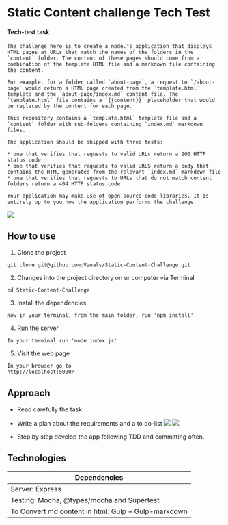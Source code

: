 # Static Content challenge Tech Test

#### Tech-test task
```
The challenge here is to create a node.js application that displays HTML pages at URLs that match the names of the folders in the `content` folder. The content of these pages should come from a combination of the template HTML file and a markdown file containing the content.

For example, for a folder called `about-page`, a request to `/about-page` would return a HTML page created from the `template.html` template and the `about-page/index.md` content file. The `template.html` file contains a `{{content}}` placeholder that would be replaced by the content for each page.

This repository contains a `template.html` template file and a `content` folder with sub-folders containing `index.md` markdown files.

The application should be shipped with three tests:

* one that verifies that requests to valid URLs return a 200 HTTP status code
* one that verifies that requests to valid URLS return a body that contains the HTML generated from the relevant `index.md` markdown file
* one that verifies that requests to URLs that do not match content folders return a 404 HTTP status code

Your application may make use of open-source code libraries. It is entirely up to you how the application performs the challenge.
```
<kbd>![](https://image.ibb.co/hAOQOb/Screen_Shot_2018_01_28_at_12_16_15.png)</kbd>

## How to use
1) Clone the project
```
git clone git@github.com:Vanals/Static-Content-Challenge.git
```
2) Changes into the project directory on ur computer via Terminal
```
cd Static-Content-Challenge
```
3) Install the dependencies
```
Now in your terminal, from the main folder, run 'npm install'
```
4) Run the server
```
In your terminal run 'node index.js'
```
5) Visit the web page
```
In your browser go to
http://localhost:5000/
```

## Approach
* Read carefully the task
* Write a plan about the requirements and a to do-list
![](https://preview.ibb.co/fojh3b/to_do.jpg)
![](https://preview.ibb.co/fgYLpG/PLand_tdd.jpg)

* Step by step develop the app following TDD and committing often.

## Technologies

| Dependencies  |
| ------------- |
| Server: Express|
| Testing: Mocha, @types/mocha and Supertest |
| To Convert md content in html: Gulp + Gulp-markdown|
